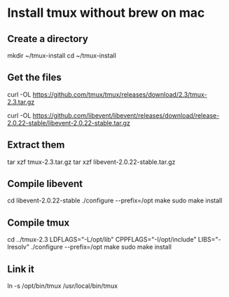 # Install tmux without brew on mac

## Create a directory
mkdir ~/tmux-install
cd ~/tmux-install

## Get the files
curl -OL https://github.com/tmux/tmux/releases/download/2.3/tmux-2.3.tar.gz

curl -OL https://github.com/libevent/libevent/releases/download/release-2.0.22-stable/libevent-2.0.22-stable.tar.gz

## Extract them 
tar xzf tmux-2.3.tar.gz
tar xzf libevent-2.0.22-stable.tar.gz

## Compile libevent
cd libevent-2.0.22-stable
./configure --prefix=/opt
make
sudo make install

## Compile tmux
cd ../tmux-2.3
LDFLAGS="-L/opt/lib" CPPFLAGS="-I/opt/include" LIBS="-lresolv" ./configure --prefix=/opt
make
sudo make install

## Link it
ln -s /opt/bin/tmux /usr/local/bin/tmux
